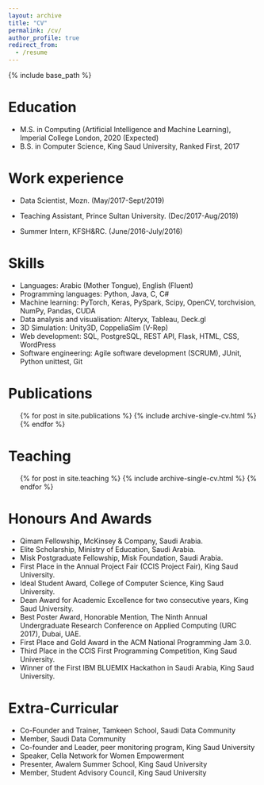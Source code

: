 ```yaml
---
layout: archive
title: "CV"
permalink: /cv/
author_profile: true
redirect_from:
  - /resume
---
```


{% include base_path %}

Education
======
* M.S. in Computing (Artificial Intelligence and Machine Learning), Imperial College London, 2020 (Expected)
* B.S. in Computer Science, King Saud University, Ranked First, 2017

Work experience
======
* Data Scientist, Mozn. (May/2017-Sept/2019)

* Teaching Assistant, Prince Sultan University. (Dec/2017-Aug/2019)

* Summer Intern, KFSH&RC. (June/2016-July/2016)

Skills
======
* Languages: Arabic (Mother Tongue), English (Fluent)
* Programming languages: Python, Java, C, C#
* Machine learning: PyTorch, Keras, PySpark, Scipy, OpenCV, torchvision, NumPy, Pandas, CUDA
* Data analysis and visualisation: Alteryx, Tableau, Deck.gl
* 3D Simulation: Unity3D, CoppeliaSim (V-Rep)
* Web development: SQL, PostgreSQL, REST API, Flask, HTML, CSS, WordPress
* Software engineering: Agile software development (SCRUM),  JUnit, Python unittest, Git


Publications
======
  <ul>{% for post in site.publications %}
    {% include archive-single-cv.html %}
  {% endfor %}</ul>
  
Teaching
======
  <ul>{% for post in site.teaching %}
    {% include archive-single-cv.html %}
  {% endfor %}</ul>
  
Honours And Awards
======
* Qimam Fellowship, McKinsey \& Company, Saudi Arabia.
* Elite Scholarship, Ministry of Education, Saudi Arabia.
* Misk Postgraduate Fellowship, Misk Foundation, Saudi Arabia.
* First Place in the Annual Project Fair (CCIS Project Fair), King Saud University.
* Ideal Student Award, College of Computer Science, King Saud University.
* Dean Award for Academic Excellence for two consecutive years,  King Saud University.
* Best Poster Award, Honorable Mention, The Ninth Annual Undergraduate Research Conference on Applied Computing (URC 2017), Dubai, UAE.
* First Place and Gold Award in the ACM National Programming Jam 3.0. 
* Third Place in the CCIS First Programming Competition,  King Saud University.
* Winner of the First IBM BLUEMIX Hackathon in Saudi Arabia,  King Saud University.


Extra-Curricular
======
* Co-Founder and Trainer, Tamkeen School, Saudi Data Community
* Member, Saudi Data Community
* Co-founder and Leader, peer monitoring program, King Saud University
* Speaker, Cella Network for Women Empowerment
* Presenter, Awalem Summer School, King Saud University
* Member, Student Advisory Council, King Saud University
